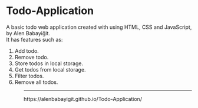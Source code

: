 # Todo-Application
A basic todo web application created with using HTML, CSS and JavaScript, by Alen Babayiğit.<br>
It has features such as:
<ol>
    <li>Add todo.</li>
    <li>Remove todo.</li>
    <li>Store todos in local storage.</li>
    <li>Get todos from local storage.</li>
    <li>Filter todos.</li>
    <li>Remove all todos.</li>
<ol>

<hr>
https://alenbabayigit.github.io/Todo-Application/
